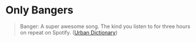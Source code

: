 # Only Bangers
> Banger: A super awesome song. The kind you listen to for three hours on repeat on Spotify.
([Urban Dictionary](https://www.urbandictionary.com/define.php?term=Banger))
